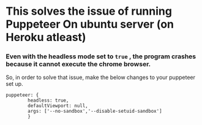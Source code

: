 # This solves the issue of running Puppeteer On ubuntu server (on Heroku atleast)

### Even with the headless mode set to `true` , the program crashes because it cannot execute the chrome browser.
 So, in order to solve that issue, make the below changes to your puppeteer set up.

```
puppeteer: {
        headless: true,
        defaultViewport: null,
        args: ['--no-sandbox','--disable-setuid-sandbox']
        }
